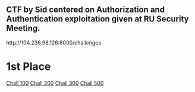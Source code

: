 <h2>
CTF by Sid centered on Authorization and Authentication exploitation given at RU Security Meeting. 
</h2>
<p>
http://104.236.98.126:8000/challenges
</p>
<h1>
1st Place
</h1>
<a href="https://github.com/Reuvi/RUCTF/chall100">Chall 100</a>
<a href="https://github.com/Reuvi/RUCTF/chall200">Chall 200</a>
<a href="https://github.com/Reuvi/RUCTF/chall300">Chall 300</a>
<a href="https://github.com/Reuvi/RUCTF/chall500">Chall 500</a>
